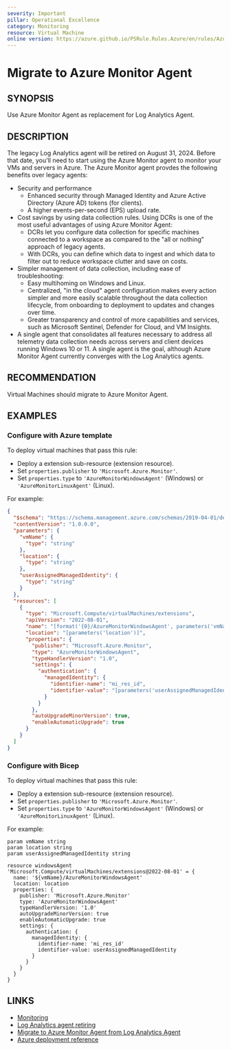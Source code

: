 ```yaml
---
severity: Important
pillar: Operational Excellence
category: Monitoring
resource: Virtual Machine
online version: https://azure.github.io/PSRule.Rules.Azure/en/rules/Azure.VM.MigrateAMA/
---
```


# Migrate to Azure Monitor Agent

## SYNOPSIS

Use Azure Monitor Agent as replacement for Log Analytics Agent.

## DESCRIPTION

The legacy Log Analytics agent will be retired on August 31, 2024. Before that date, you'll need to start using the Azure Monitor agent to monitor your VMs and servers in Azure. The Azure Monitor agent provdes the following benefits over legacy agents:

- Security and performance
  - Enhanced security through Managed Identity and Azure Active Directory (Azure AD) tokens (for clients).
  - A higher events-per-second (EPS) upload rate.
- Cost savings by using data collection rules. Using DCRs is one of the most useful advantages of using Azure Monitor Agent:
  - DCRs let you configure data collection for specific machines connected to a workspace as compared to the "all or nothing" approach of legacy agents.
  - With DCRs, you can define which data to ingest and which data to filter out to reduce workspace clutter and save on costs.
- Simpler management of data collection, including ease of troubleshooting:
  - Easy multihoming on Windows and Linux.
  - Centralized, "in the cloud" agent configuration makes every action simpler and more easily scalable throughout the data collection lifecycle, from onboarding to deployment to updates and changes over time.
  - Greater transparency and control of more capabilities and services, such as Microsoft Sentinel, Defender for Cloud, and VM Insights.
- A single agent that consolidates all features necessary to address all telemetry data collection needs across servers and client devices running Windows 10 or 11. A single agent is the goal, although Azure Monitor Agent currently converges with the Log Analytics agents.

## RECOMMENDATION

Virtual Machines should migrate to Azure Monitor Agent.

## EXAMPLES

### Configure with Azure template

To deploy virtual machines that pass this rule:

- Deploy a extension sub-resource (extension resource).
- Set `properties.publisher` to `'Microsoft.Azure.Monitor'`.
- Set `properties.type` to `'AzureMonitorWindowsAgent'` (Windows) or `'AzureMonitorLinuxAgent'` (Linux).

For example:

```json
{
  "$schema": "https://schema.management.azure.com/schemas/2019-04-01/deploymentTemplate.json#",
  "contentVersion": "1.0.0.0",
  "parameters": {
    "vmName": {
      "type": "string"
    },
    "location": {
      "type": "string"
    },
    "userAssignedManagedIdentity": {
      "type": "string"
    }
  },
  "resources": [
    {
      "type": "Microsoft.Compute/virtualMachines/extensions",
      "apiVersion": "2022-08-01",
      "name": "[format('{0}/AzureMonitorWindowsAgent', parameters('vmName'))]",
      "location": "[parameters('location')]",
      "properties": {
        "publisher": "Microsoft.Azure.Monitor",
        "type": "AzureMonitorWindowsAgent",
        "typeHandlerVersion": "1.0",
        "settings": {
          "authentication": {
            "managedIdentity": {
              "identifier-name": "mi_res_id",
              "identifier-value": "[parameters('userAssignedManagedIdentity')]"
            }
          }
        },
        "autoUpgradeMinorVersion": true,
        "enableAutomaticUpgrade": true
      }
    }
  ]
}
```

### Configure with Bicep

To deploy virtual machines that pass this rule:

- Deploy a extension sub-resource (extension resource).
- Set `properties.publisher` to `'Microsoft.Azure.Monitor'`.
- Set `properties.type` to `'AzureMonitorWindowsAgent'` (Windows) or `'AzureMonitorLinuxAgent'` (Linux).

For example:

```bicep
param vmName string
param location string
param userAssignedManagedIdentity string

resource windowsAgent 'Microsoft.Compute/virtualMachines/extensions@2022-08-01' = {
  name: '${vmName}/AzureMonitorWindowsAgent'
  location: location
  properties: {
    publisher: 'Microsoft.Azure.Monitor'
    type: 'AzureMonitorWindowsAgent'
    typeHandlerVersion: '1.0'
    autoUpgradeMinorVersion: true
    enableAutomaticUpgrade: true
    settings: {
      authentication: {
        managedIdentity: {
          identifier-name: 'mi_res_id'
          identifier-value: userAssignedManagedIdentity
        }
      }
    }
  }
}
```

## LINKS

- [Monitoring](https://learn.microsoft.com/azure/architecture/framework/devops/checklist)
- [Log Analytics agent retiring](https://azure.microsoft.com/updates/were-retiring-the-log-analytics-agent-in-azure-monitor-on-31-august-2024)
- [Migrate to Azure Monitor Agent from Log Analytics Agent](https://learn.microsoft.com/azure/azure-monitor/agents/azure-monitor-agent-migration)
- [Azure deployment reference](https://learn.microsoft.com/azure/templates/microsoft.compute/virtualmachines/extensions)
